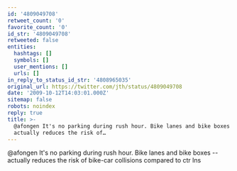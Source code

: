 ```yaml
---
id: '4809049708'
retweet_count: '0'
favorite_count: '0'
id_str: '4809049708'
retweeted: false
entities:
  hashtags: []
  symbols: []
  user_mentions: []
  urls: []
in_reply_to_status_id_str: '4808965035'
original_url: https://twitter.com/jth/status/4809049708
date: '2009-10-12T14:03:01.000Z'
sitemap: false
robots: noindex
reply: true
title: >-
  @afongen It's no parking during rush hour. Bike lanes and bike boxes --
  actually reduces the risk of…
---
```


@afongen It's no parking during rush hour. Bike lanes and bike boxes -- actually reduces the risk of bike-car collisions compared to ctr lns